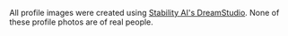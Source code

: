 All profile images were created using [Stability AI's DreamStudio](dreamstudio.ai). None of these profile photos are of real people.